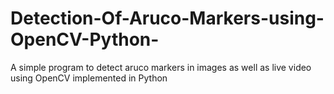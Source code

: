 # Detection-Of-Aruco-Markers-using-OpenCV-Python-
A simple program to detect aruco markers in images as well as live video using OpenCV implemented in Python
